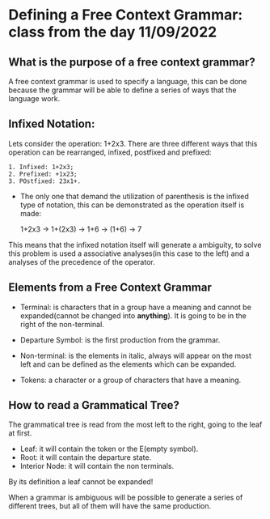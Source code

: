 # Defining a Free Context Grammar: class from the day 11/09/2022

## What is the purpose of a free context grammar?

A free context grammar is used to specify a language, this can be done because the grammar will be able to define a series of ways that the language work.

## Infixed Notation:

Lets consider the operation: 1+2x3. There are three different ways that this operation can be rearranged, infixed, postfixed and prefixed:
    
    1. Infixed: 1+2x3;
    2. Prefixed: +1x23;
    3. POstfixed: 23x1+.
    
* The only one that demand the utilization of parenthesis is the infixed type of notation, this can be demonstrated as the operation itself is made:

    1+2x3 -> 1+(2x3) -> 1+6 -> (1+6) -> 7

This means that the infixed notation itself will generate a ambiguity, to solve this problem is used a associative analyses(in this case to the left) and a analyses of the precedence of the operator.

## Elements from a Free Context Grammar

* Terminal: is characters that in a group have a meaning and cannot be expanded(cannot be changed into **anything**). It is going to be in the right of the non-terminal.

* Departure Symbol: is the first production from the grammar.

* Non-terminal: is the elements in italic, always will appear on the most left and can be defined as the elements which can be expanded.

* Tokens: a character or a group of characters that have a meaning.

## How to read a Grammatical Tree?

The grammatical tree is read from the most left to the right, going to the leaf at first.

* Leaf: it will contain the token or the E(empty symbol).
* Root: it will contain the departure state.
* Interior Node: it will contain the non terminals.

By its definition a leaf cannot be expanded!

When a grammar is ambiguous will be possible to generate a series of different trees, but all of them will have the same production.